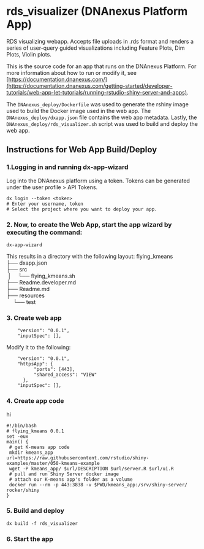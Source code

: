 <!-- dx-header -->
# rds_visualizer (DNAnexus Platform App)

RDS visualizing webapp. Accepts file uploads in .rds format and renders a series of user-query guided visualizations including Feature Plots, Dim Plots, Violin plots.

This is the source code for an app that runs on the DNAnexus Platform.
For more information about how to run or modify it, see
[https://documentation.dnanexus.com/](https://documentation.dnanexus.com/getting-started/developer-tutorials/web-app-let-tutorials/running-rstudio-shiny-server-and-apps).
<!-- /dx-header -->

<!-- Insert a description of your app here -->
The `DNAnexus_deploy/Dockerfile` was used to generate the rshiny image used to build the Docker image used in the web app. The `DNAnexus_deploy/dxapp.json` file contains the web app metadata. Lastly, the `DNAnexus_deploy/rds_visualizer.sh` script was used to build and deploy the web app.

## Instructions for Web App Build/Deploy

### 1.Logging in and running dx-app-wizard

Log into the DNAnexus platform using a token. Tokens can be generated under the user profile > API Tokens.

```
dx login --token <token>
# Enter your username, token
# Select the project where you want to deploy your app.
```
### 2. Now, to create the Web App, start the app wizard by executing the command:
```
dx-app-wizard
```

This results in a directory with the following layout:
flying_kmeans <br>
├── dxapp.json  <br>
├── src  <br>
&nbsp;│   &emsp;└── flying_kmeans.sh  <br>
├── Readme.developer.md  <br>
├── Readme.md  <br>
├── resources  <br>
&nbsp;&emsp;└── test

### 3. Create web app
```
    "version": "0.0.1",
    "inputSpec": [],
```

Modify it to the following:

```
    "version": "0.0.1",
    "httpsApp": {
          "ports": [443],
          "shared_access": "VIEW"
      },
    "inputSpec": [],
```

### 4. Create app code
hi
```
#!/bin/bash
# flying_kmeans 0.0.1
set -eux
main() {
 # get K-means app code
 mkdir kmeans_app
url=https://raw.githubusercontent.com/rstudio/shiny-examples/master/050-kmeans-example
 wget -P kmeans_app/ $url/DESCRIPTION $url/server.R $url/ui.R
 # pull and run Shiny Server docker image
 # attach our K-means app's folder as a volume
 docker run --rm -p 443:3838 -v $PWD/kmeans_app:/srv/shiny-server/ rocker/shiny
}

```
### 5. Build and deploy
```
dx build -f rds_visualizer
```

### 6. Start the app

<!--
TODO: This app directory was automatically generated by dx-app-wizard;
please edit this Readme.md file to include essential documentation about
your app that would be helpful to users. (Also see the
Readme.developer.md.) Once you're done, you can remove these TODO
comments.

For more info, see https://documentation.dnanexus.com/developer.
-->
